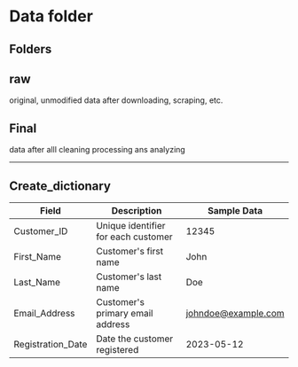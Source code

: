 # Data folder

## Folders

## raw

original, unmodified data after downloading, scraping, etc.

## Final

data after alll cleaning processing ans analyzing

---

## Create_dictionary

| Field             | Description                         | Sample Data         |
| ----------------- | ----------------------------------- | ------------------- |
| Customer_ID       | Unique identifier for each customer | 12345               |
| First_Name        | Customer's first name               | John                |
| Last_Name         | Customer's last name                | Doe                 |
| Email_Address     | Customer's primary email address    | johndoe@example.com |
| Registration_Date | Date the customer registered        | 2023-05-12          |
